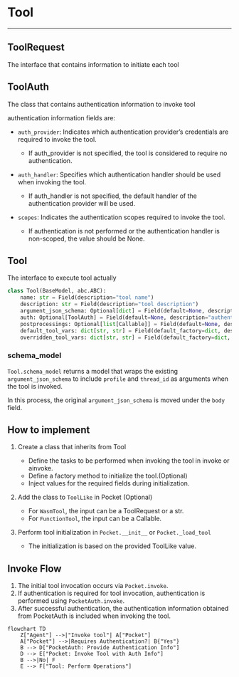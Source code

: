 # Tool

---

## ToolRequest

The interface that contains information to initiate each tool

## ToolAuth

The class that contains authentication information to invoke tool

authentication information fields are:

- `auth_provider`: Indicates which authentication provider’s credentials are required to invoke the tool.

  - If auth_provider is not specified, the tool is considered to require no authentication.

- `auth_handler`: Specifies which authentication handler should be used when invoking the tool.

  - If auth_handler is not specified, the default handler of the authentication provider will be used.

- `scopes`: Indicates the authentication scopes required to invoke the tool.
  - If authentication is not performed or the authentication handler is non-scoped, the value should be None.

## Tool

The interface to execute tool actually

```python
class Tool(BaseModel, abc.ABC):
    name: str = Field(description="tool name")
    description: str = Field(description="tool description")
    argument_json_schema: Optional[dict] = Field(default=None, description="tool argument json schema")
    auth: Optional[ToolAuth] = Field(default=None, description="authentication information to invoke tool")
    postprocessings: Optional[list[Callable]] = Field(default=None, description="postprocessing functions after tool is invoked")
    default_tool_vars: dict[str, str] = Field(default_factory=dict, description="default tool variables")
    overridden_tool_vars: dict[str, str] = Field(default_factory=dict, description="overridden tool variables")
```

### schema_model

`Tool.schema_model` returns a model that wraps the existing `argument_json_schema` to include `profile` and `thread_id` as
arguments when the tool is invoked.

In this process, the original `argument_json_schema` is moved under the `body` field.

## How to implement

1. Create a class that inherits from Tool

   - Define the tasks to be performed when invoking the tool in invoke or ainvoke.
   - Define a factory method to initialize the tool.(Optional)
   - Inject values for the required fields during initialization.

2. Add the class to `ToolLike` in Pocket (Optional)

   - For `WasmTool`, the input can be a ToolRequest or a str.
   - For `FunctionTool`, the input can be a Callable.

3. Perform tool initialization in `Pocket.__init__` or `Pocket._load_tool`
   - The initialization is based on the provided ToolLike value.

## Invoke Flow

1. The initial tool invocation occurs via `Pocket.invoke`.
2. If authentication is required for tool invocation, authentication is performed using `PocketAuth.invoke`.
3. After successful authentication, the authentication information obtained from PocketAuth is included when invoking
   the tool.

```mermaid
flowchart TD
    Z["Agent"] -->|"Invoke tool"| A["Pocket"]
    A["Pocket"] -->|Requires Authentication?| B{"Yes"}
    B --> D["PocketAuth: Provide Authentication Info"]
    D --> E["Pocket: Invoke Tool with Auth Info"]
    B -->|No| F
    E --> F["Tool: Perform Operations"]
```
